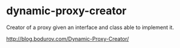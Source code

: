 dynamic-proxy-creator
=====================

Creator of a proxy given an interface and class able to implement it. 

http://blog.bodurov.com/Dynamic-Proxy-Creator/
